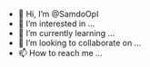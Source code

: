 - 👋 Hi, I’m @SamdoOpI
- 👀 I’m interested in ...
- 🌱 I’m currently learning ...
- 💞️ I’m looking to collaborate on ...
- 📫 How to reach me ...

<!---
SamdoOpI/SamdoOpI is a ✨ special ✨ repository because its `README.md` (this file) appears on your GitHub profile.
You can click the Preview link to take a look at your changes.
--->
